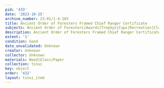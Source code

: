 ```yaml
---
pid: '433'
date: '2023-10-25'
archive_number: 23-01/1-4-103
title: Ancient Order of Foresters Framed Chief Ranger Certificate
subjects: Ancient Order of Foresters|Awards|Trophys|Cups|Recreation|Clubs
description: Ancient Order of Foresters Framed Chief Ranger Certificate
extent: '1'
condition: Good
date_unvalidated: Unknown
creator: Unknown
collector: Unknown
materials: Wood|Glass|Paper
collection: tinui
key: object
order: '432'
layout: tinui_item
---
```

